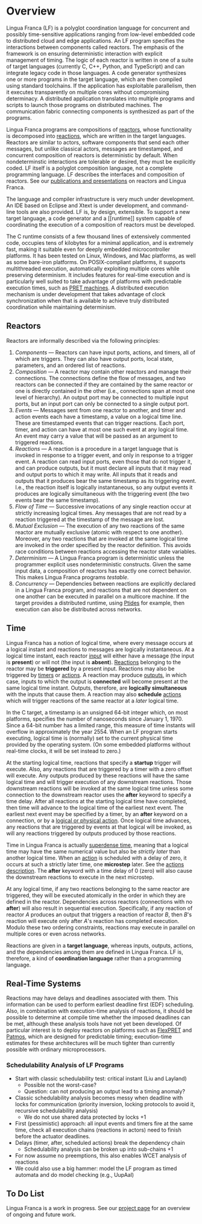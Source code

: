 # Overview

Lingua Franca (LF) is a polyglot coordination language for concurrent and possibly time-sensitive applications ranging from low-level embedded code to distributed cloud and edge applications. An LF program specifies the interactions between components called reactors. The emphasis of the framework is on ensuring deterministic interaction with explicit management of timing. The logic of each reactor is written in one of a suite of target languages (currently C, C++, Python, and TypeScript) and can integrate legacy code in those languages. A code generator synthesizes one or more programs in the target language, which are then compiled using standard toolchains. If the application has exploitable parallelism, then it executes transparently on multiple cores without compromising determinacy. A distributed application translates into multiple programs and scripts to launch those programs on distributed machines. The communication fabric connecting components is synthesized as part of the programs.

Lingua Franca programs are compositions of [reactors](#reactors), whose functionality is decomposed into [reactions](language-specification#reaction-declaration), which are written in the target languages. Reactors are similar to actors, software components that send each other messages, but unlike classical actors, messages are timestamped, and concurrent composition of reactors is deterministic by default. When nondeterminstic interactions are tolerable or desired, they must be explicitly coded. LF itself is a polyglot composition language, not a complete programming language. LF describes the interfaces and composition of reactors. See our [publications and presentations](publications-and-presentations) on reactors and Lingua Franca.

The language and compiler infrastructure is very much under development. An IDE based on Eclipse and Xtext is under development, and command-line tools are also provided. LF is, by design, extensible. To support a new target language, a code generator and a [[runtime]] system capable of coordinating the execution of a composition of reactors must be developed.

The C runtime consists of a few thousand lines of extensively commented code, occupies tens of kilobytes for a minimal application, and is extremely fast, making it suitable even for deeply embedded microcontroller platforms. It has been tested on Linux, Windows, and Mac platforms, as well as some bare-iron platforms. On POSIX-compliant platforms, it supports multithreaded execution, automatically exploiting multiple cores while preserving determinism. It includes features for real-time execution and is particularly well suited to take advantage of platforms with predictable execution times, such as [PRET machines](https://ptolemy.berkeley.edu/projects/chess/pret/). A distributed execution mechanism is under development that takes advantage of clock synchronization when that is available to achieve truly distributed coordination while maintaining determinism.

## Reactors
Reactors are informally described via the following principles:

1. *Components* — Reactors can have input ports, actions, and timers, all of which are triggers. They can also have output ports, local state, parameters, and an ordered list of reactions.
2. *Composition* — A reactor may contain other reactors and manage their connections. The connections define the flow of messages, and two reactors can be connected if they are contained by the same reactor or one is directly contained in the other (i.e., connections span at most one level of hierarchy). An output port may be connected to multiple input ports, but an input port can only be connected to a single output port.
3. *Events* — Messages sent from one reactor to another, and timer and action events each have a timestamp, a value on a logical time line. These are timestamped events that can trigger reactions. Each port, timer, and action can have at most one such event at any logical time. An event may carry a value that will be passed as an argument to triggered reactions.
4. *Reactions* — A reaction is a procedure in a target language that is invoked in response to a trigger event, and only in response to a trigger event. A reaction can read input ports, even those that do not trigger it, and can produce outputs, but it must declare all inputs that it may read and output ports to which it may write. All inputs that it reads and outputs that it produces bear the same timestamp as its triggering event. I.e., the reaction itself is logically instantaneous, so any output events it produces are logically simultaneous with the triggering event (the two events bear the same timestamp).
5. *Flow of Time* — Successive invocations of any single reaction occur at strictly increasing logical times. Any messages that are not read by a reaction triggered at the timestamp of the message are lost.
6. *Mutual Exclusion* — The execution of any two reactions of the same reactor are mutually exclusive (atomic with respect to one another). Moreover, any two reactions that are invoked at the same logical time are invoked in the order specified by the reactor definition. This avoids race conditions between reactions accessing the reactor state variables.
7. *Determinism* — A Lingua Franca program is deterministic unless the programmer explicit uses nondeterministic constructs. Given the same input data, a composition of reactors has exactly one correct behavior. This makes Lingua Franca programs *testable*.
8. *Concurrency* — Dependencies between reactions are explicitly declared in a Lingua Franca program, and reactions that are not dependent on one another can be executed in parallel on a multicore machine. If the target provides a distributed runtime, using [Ptides](https://ptolemy.berkeley.edu/projects/chess/ptides/) for example, then execution can also be distributed across networks.

## Time
Lingua Franca has a notion of logical time, where every message occurs at a logical instant and reactions to messages are logically instantaneous. At a logical time instant, each reactor [input](#input-declaration) will either have a message (the input is **present**) or will not (the input is **absent**). [Reactions](#reaction-declaration) belonging to the reactor may be **triggered** by a present input. Reactions may also be triggered by [timers](#timer-declaration) or [actions](#action-declaration). A reaction may produce [outputs](#output-declaration), in which case, inputs to which the output is **connected** will become present at the same logical time instant. Outputs, therefore, are **logically simultaneous** with the inputs that cause them. A reaction may also **schedule** [actions](#action-declaration) which will trigger reactions of the same reactor at a *later* logical time.

In the C target,
a timestamp is an unsigned 64-bit integer which, on most platforms,
specifies the number of nanoseconds since January 1, 1970.
Since a 64-bit number has a limited range,
this measure of time instants will overflow in approximately the year 2554. 
When an LF program starts executing, logical time is (normally) set to the current physical time provided by the operating system.
(On some embedded platforms without real-time clocks, it will be set instead to zero.)

At the starting logical time, reactions that specify a **startup** trigger will execute. Also, any reactions that are triggered by a timer with a zero offset will execute. Any outputs produced by these reactions will have the same logical time and will trigger execution of any downstream reactions. Those downstream reactions will be invoked at the same logical time unless some connection to the downstream reactor uses the **after** keyword to specify a time delay. After all reactions at the starting logical time have completed, then time will advance to the logical time of the earliest next event. The earliest next event may be specified by a timer, by an **after** keyword on a connection, or by a [logical or physical action](Language-Specification#action-declaration). Once logical time advances, any reactions that are triggered by events at that logical will be invoked, as will any reactions triggered by outputs produced by those reactions.

Time in Lingua Franca is actually [superdense time](https://ptolemy.berkeley.edu/publications/papers/05/OperationalSemantics/), meaning that a logical time may have the same numerical value but also be *strictly later* than another logical time. When an [action](#action-declaration) is scheduled with a delay of zero, it occurs at such a strictly later time, one **microstep** later. See the [actions description](Language-Specification#action-declaration). The **after** keyword with a time delay of 0 (zero) will also cause the downstream reactions to execute in the next microstep.

At any logical time, if any two reactions belonging to the same reactor are triggered, they will be executed
atomically in the order in which they are defined in the reactor. Dependencies across reactors (connections with no **after**) will also result in sequential execution. Specifically, if any reaction of reactor *A* produces an output that triggers a reaction of reactor *B*, then *B*'s reaction will execute only after *A*'s reaction has completed execution. Modulo these two ordering constraints, reactions may execute in parallel on multiple cores or even across networks.

Reactions are given in a **target language**, whereas inputs, outputs, actions, and the dependencies among them are defined in Lingua Franca.  LF is, therefore, a kind of **coordination language** rather than a programming language.

## Real-Time Systems
Reactions may have delays and deadlines associated with them. This information can be used to perform earliest deadline first (EDF) scheduling. Also, in combination with execution-time analysis of reactions, it should be possible to determine at compile time whether the imposed deadlines can be met, although these analysis tools have not yet been developed. Of particular interest is to deploy reactors on platforms such as [FlexPRET](https://github.com/pretis/flexpret) and [Patmos](http://patmos.compute.dtu.dk/), which are designed for predictable timing; execution-time estimates for these architectures will be much tighter than currently possible with ordinary microprocessors.

### Schedulability Analysis of LF Programs

 * Start with classic schedulability test: critical instant (Liu and Layland)
   * Possible not the worst-case?
   * Question: can not producing an output lead to a timing anomaly?
 * Classic schedulability analysis becomes messy when deadline with locks for communication (priority inversion, locking protocols to avoid it, recursive schedulability analysis)
   * We do not use shared data protected by locks +1
 * First (pessimistic) approach: all input events and timers fire at the same time, check all execution chains (reactions in actors) need to finish before the actuator deadlines.
 * Delays (timer, after, scheduled actions) break the dependency chain
   * Schedulability analysis can be broken up into sub-chains +1
 * For now assume no preemptions, this also enables WCET analysis of reactions
 * We could also use a big hammer: model the LF program as timed automata and do model checking (e.g., UupAal)



## To Do List

Lingua Franca is a work in progress. See our [project page](https://github.com/icyphy/lingua-franca/projects) for an overview of ongoing and future work.